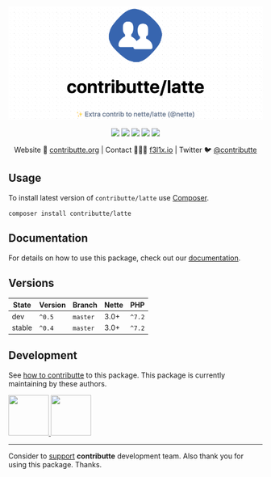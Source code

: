 ![](.docs/download4.png)

<p align=center>
  <a href="https://travis-ci.org/contributte/latte"><img src="https://img.shields.io/travis/contributte/latte.svg?style=flat-square"></a>
  <a href="https://coveralls.io/r/contributte/latte"><img src="https://img.shields.io/coveralls/contributte/latte.svg?style=flat-square"></a>
  <a href="https://packagist.org/packages/contributte/latte"><img src="https://img.shields.io/packagist/dm/contributte/latte.svg?style=flat-square"></a>
  <a href="https://packagist.org/packages/contributte/latte"><img src="https://img.shields.io/packagist/v/contributte/latte.svg?style=flat-square"></a>
  <a href="http://bit.ly/ctteg"><img src="https://img.shields.io/gitter/room/contributte/contributte.svg?style=flat-square"></a>
<p>

<p align=center>
Website 🚀 <a href="https://contributte.org">contributte.org</a> | Contact 👨🏻‍💻 <a href="https://f3l1x.io">f3l1x.io</a> | Twitter 🐦 <a href="https://twitter.com/contributte">@contributte</a>
</p>

## Usage

To install latest version of `contributte/latte` use [Composer](https://getcomposer.com).

```
composer install contributte/latte
```

## Documentation

For details on how to use this package, check out our [documentation](.docs).

## Versions

| State       | Version | Branch   | Nette | PHP     |
|-------------|---------|----------|-------|---------|
| dev         | `^0.5`  | `master` | 3.0+  | `^7.2`  |
| stable      | `^0.4`  | `master` | 3.0+  | `^7.2`  |

## Development

See [how to contributte](https://contributte.org) to this package. This package is currently maintaining by these authors.

<a href="https://github.com/f3l1x">
    <img width="80" height="80" src="https://avatars2.githubusercontent.com/u/538058?v=3&s=80">
</a>
<a href="https://github.com/mabar">
    <img width="80" height="80" src="https://avatars0.githubusercontent.com/u/20974277?s=80&v=4">
</a>

-----

Consider to [support](https://contributte.com/partners) **contributte** development team.
Also thank you for using this package. Thanks.
